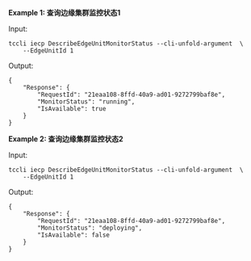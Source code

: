**Example 1: 查询边缘集群监控状态1**



Input: 

```
tccli iecp DescribeEdgeUnitMonitorStatus --cli-unfold-argument  \
    --EdgeUnitId 1
```

Output: 
```
{
    "Response": {
        "RequestId": "21eaa108-8ffd-40a9-ad01-9272799baf8e",
        "MonitorStatus": "running",
        "IsAvailable": true
    }
}
```

**Example 2: 查询边缘集群监控状态2**



Input: 

```
tccli iecp DescribeEdgeUnitMonitorStatus --cli-unfold-argument  \
    --EdgeUnitId 1
```

Output: 
```
{
    "Response": {
        "RequestId": "21eaa108-8ffd-40a9-ad01-9272799baf8e",
        "MonitorStatus": "deploying",
        "IsAvailable": false
    }
}
```


